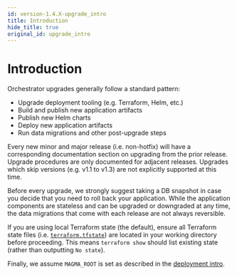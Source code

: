 ```yaml
---
id: version-1.4.X-upgrade_intro
title: Introduction
hide_title: true
original_id: upgrade_intro
---
```


# Introduction

Orchestrator upgrades generally follow a standard pattern:

- Upgrade deployment tooling (e.g. Terraform, Helm, etc.)
- Build and publish new application artifacts
- Publish new Helm charts
- Deploy new application artifacts
- Run data migrations and other post-upgrade steps

Every new minor and major release (i.e. non-hotfix) will have a corresponding
documentation section on upgrading from the prior release. Upgrade procedures
are only documented for adjacent releases. Upgrades which skip versions
(e.g. v1.1 to v1.3) are not explicitly supported at this time.

Before every upgrade, we strongly suggest taking a DB snapshot in case you
decide that you need to roll back your application. While the application
components are stateless and can be upgraded or downgraded at any time, the
data migrations that come with each release are not always reversible.

If you are using local Terraform state (the default), ensure all Terraform
state files (i.e.
[`terraform.tfstate`](https://www.terraform.io/docs/state/index.html)) are
located in your working directory before proceeding. This means
`terraform show` should list existing state (rather than outputting
`No state`).

Finally, we assume `MAGMA_ROOT` is set as described in the
[deployment intro](./deploy_intro.md).
